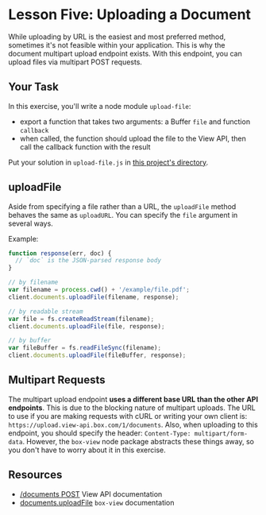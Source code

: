# Lesson Five: Uploading a Document

While uploading by URL is the easiest and most preferred method, sometimes it's not feasible within your application. This is why the document multipart upload endpoint exists. With this endpoint, you can upload files via multipart POST requests.


## Your Task

In this exercise, you'll write a node module `upload-file`:
- export a function that takes two arguments: a Buffer `file` and function `callback`
- when called, the function should upload the file to the View API, then call the callback function with the result

Put your solution in `upload-file.js` in [this project's directory](/open/05-upload-file).


## uploadFile

Aside from specifying a file rather than a URL, the `uploadFile` method behaves the same as `uploadURL`. You can specify the `file` argument in several ways.

Example:
```js
function response(err, doc) {
  // `doc` is the JSON-parsed response body
}

// by filename
var filename = process.cwd() + '/example/file.pdf';
client.documents.uploadFile(filename, response);

// by readable stream
var file = fs.createReadStream(filename);
client.documents.uploadFile(file, response);

// by buffer
var fileBuffer = fs.readFileSync(filename);
client.documents.uploadFile(fileBuffer, response);
```


## Multipart Requests

The multipart upload endpoint **uses a different base URL than the other API endpoints**. This is due to the blocking nature of multipart uploads. The URL to use if you are making requests with cURL or writing your own client is: `https://upload.view-api.box.com/1/documents`. Also, when uploading to this endpoint, you should specify the header: `Content-Type: multipart/form-data`. However, the `box-view` node package abstracts these things away, so you don't have to worry about it in this exercise.


## Resources

* [/documents POST](https://developers.box.com/view/#post-documents) View API documentation
* [documents.uploadFile](https://github.com/lakenen/node-box-view/blob/master/README.md#uploadfile) `box-view` documentation
